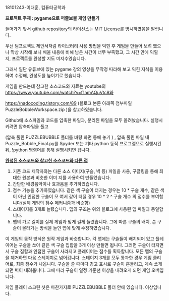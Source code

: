 18101243-이대훈, 컴퓨터공학과

**프로젝트 주제 : pygame으로  퍼즐보블 게임 만들기**



들어가기 앞서 github repository의 라이선스는 MIT License를 명시하였음을 알립니다.

우선 텀프로젝트 제안서처럼 라이브러리 사용 방법을 익힌 후 게임을 만들어 보려 했으나 막상 시작해 보니 배울 내용에 비해 남은 시간이 너무 부족했고, 그 시간 안에 익힐 지, 프로젝트를 완성할 지도 미지수였습니다.

그래서 일단 유튜브에 있는 pygame 강의 영상을 무작정 따라해 보고 익힌 지식을 이용하여 수정해, 완성도를 높이기로 했습니다.

게임을 만드는데 참고한 소스코드와 자료는 youtube의 https://www.youtube.com/watch?v=f1amAQuVtc8와 

https://nadocoding.tistory.com/89  (블로그 본문 아래쪽 첨부파일 PuzzleBobbleWorkspace.zip )을 참고하였습니다.

Github에 소스파일과 코드를 압축한 파일과,  분리된 파일을 모두 올려놨습니다. 실행시키려면 압축파일을 풀고

(압축 풀린 PUZZLEBUBBLE 폴더를 바탕 화면 등에 놓기 ) , 압축 풀린 파일 내 Puzzle_Bobble_Final.py를 Spyder 또는 기타 python 동작 프로그램으로 실행시킨 뒤, !python 명령어를 통해 실행시키면 됩니다. 



<u>**완성된 소스코드와 참고한 소스코드와 다른 점**</u>

1. 기존 코드 제작자와는 다른 소스 이미지(구슬, 벽 등) 파일을 사용, 구글링을 통해 최대한 원본과 비슷한 이미 지를 사용하여 만들었습니다.
2. 간단한 배경음악이나 효과음을 추가하였습니다.
3. 점수 기능을 추가하였습니다. 같은 색 구슬이 터지는 경우는 10 * 구슬 개수, 같은 색이 아닌 인접한 구슬이 모      여서 같이 터질 경우 10 * 2 ^ 구슬 개수 의 점수를 부여합니다(실제 게임의 점수 메커니즘과 비슷함)
4. 스테이지를 3개로 늘렸습니다. 맵의 구조는 위의 블로그에 사용된 맵 파일과 동일합니다.
5. 맵의 가로 길이를 실제 게임과 맞게 길게 늘렸습니다. 그에 따른 구슬의 배치, 쏜 구슬이 올라가는 방식을 늘인  맵에 맞게 수정하였습니다.



이 게임의 동작 방식은 원작 게임과 바슷합니다.  각 맵에는 구슬들이 배치되어 있고  플레이어는 구슬을 쏘아 같은 색 구슬 집합을 3개 이상 만들면 됩니다. 그러면 구슬이 터지면서 구슬 집합과 인접한 구슬이 사라지고 플레이어는 점수를 획득합니다. 모든 맵의 구슬을 제거하면 다음 스테이지로 넘어갑니다. 스테이지 3개를 모두 통과한 경우 게임 클리어로, 최종 점수가 나옵니다. 구슬을 쏠 때마다 경고 표시로 구슬이 흔들리고, 계속 쏘게 되면 벽이 내려옵니다. 그에 따라 구슬이 일정 기준선 이상을 내려오게 되면 게임 오버입니다. 



게임 플레이 스크린 샷은 마찬가지로 PUZZLEBUBBLE 폴더 안에 있습니다. 이상입니다.

